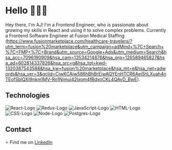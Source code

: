 # Hello :wave::man_technologist:

Hey there, I'm AJ! I'm a Frontend Engineer, who is passionate about growing my skills in React and using it to solve complex problems. Currently a Frontend Software Engineer at Fusion Medical Staffing (https://www.fusionmarketplace.com/healthcare-travelers/?utm_term=fusion%20marketplace&utm_campaign=adMind+%7C+Search+%7C+FMP+%7C+Brand&utm_source=Google+Ads&utm_medium=Search&hsa_acc=7096190909&hsa_cam=13534214876&hsa_grp=126589465827&hsa_ad=602814337826&hsa_src=g&hsa_tgt=kwd-1320387543588&hsa_kw=fusion%20marketplace&hsa_mt=e&hsa_net=adwords&hsa_ver=3&gclid=CjwKCAjw586hBhBrEiwAQYEnHTCR6Aej5hLXuah4nTEofSblQXI9nkm1MV-Rn1Nimui42lxom4fBdxoCKL4QAvD_BwE).

## Technologies

![React-Logo](https://camo.githubusercontent.com/b8f9baf34dfa59e5cf63be744777f8f01596535a4bcc1502df3cf39a71d41c23/68747470733a2f2f696d672e736869656c64732e696f2f62616467652f2d52656163742d3333333333333f7374796c653d666c6174266c6f676f3d7265616374) ![Redux-Logo](https://camo.githubusercontent.com/08413b23131d86fc9390a427491f7dff29124c48b1743cc517eb8049058bdc67/68747470733a2f2f696d672e736869656c64732e696f2f62616467652f2d52656475782d3333333333333f7374796c653d666c6174266c6f676f3d7265647578)  ![JavaScript-Logo](https://camo.githubusercontent.com/848defb760c0adff4362c04283f254f633ea8eff177c1640b209429d0e3d7627/68747470733a2f2f696d672e736869656c64732e696f2f62616467652f2d4a6176615363726970742d3333333333333f7374796c653d666c6174266c6f676f3d6a617661736372697074) ![HTML-Logo](https://camo.githubusercontent.com/b1720e127ee280daab63f84b508b29abe2540b02f5f57675765ad07da1315241/68747470733a2f2f696d672e736869656c64732e696f2f62616467652f2d48544d4c352d3333333333333f7374796c653d666c6174266c6f676f3d48544d4c35) ![CSS-Logo](https://camo.githubusercontent.com/c38a05ab57aea563f73ae6b4aad7f556faa734d4077a7b52a2081b41ce27da40/68747470733a2f2f696d672e736869656c64732e696f2f62616467652f2d4353532d3333333333333f7374796c653d666c6174266c6f676f3d43535333266c6f676f436f6c6f723d313537324236) ![Node-Logo](https://camo.githubusercontent.com/7659585b1e4c20c318f170a540852bfdb675907e3f70d05dc29cf5bde1081250/68747470733a2f2f696d672e736869656c64732e696f2f62616467652f2d4e6f64652e6a732d3333333333333f7374796c653d666c6174266c6f676f3d6e6f64652e6a73) ![Postgres-Logo](https://camo.githubusercontent.com/c49ced4eb0b73166620130850e92b17433e8b55c8f0df4679c40d10e560c8547/68747470733a2f2f696d672e736869656c64732e696f2f62616467652f2d506f7374677265732d3333333333333f7374796c653d666c6174266c6f676f3d706f737467726573716c)

## Contact

:star: Find me on [LinkedIn](https://www.linkedin.com/in/aj-gebara/)
